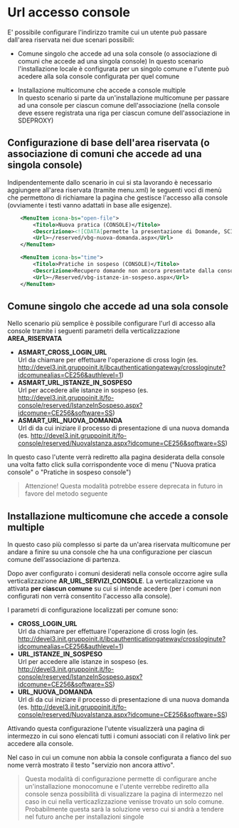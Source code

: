 # Url accesso console

E' possibile configurare l'indirizzo tramite cui un utente può passare dall'area riservata nei due scenari possibili:

- Comune singolo che accede ad una sola console (o associazione di comuni che accede ad una singola console)
  In questo scenario l'installazione locale è configurata per un singolo comune e l'utente può acedere alla sola console configurata per quel comune

- Installazione multicomune che accede a console multiple  
  In questo scenario si parte da un'installazione multicomune per passare ad una console per ciascun comune dell'associazione (nella console deve essere registrata una riga per ciascun comune dell'associazione in SDEPROXY)

## Configurazione di base dell'area riservata (o associazione di comuni che accede ad una singola console)

Indipendentemente dallo scenario in cui si sta lavorando è necessario aggiungere all'area riservata (tramite menu.xml) le seguenti voci di menù che permettono di richiamare la pagina che gestisce l'accesso alla console (ovviamente i testi vanno adattati in base alle esigenze).

```xml
    <MenuItem icona-bs="open-file">
        <Titolo>Nuova pratica (CONSOLE)</Titolo>
        <Descrizione><![CDATA[permette la presentazione di Domande, SCIA e Comunicazioni relative a procedimenti la cui modulistica <b>UNIFICATA</b> è stata definita a livello nazionale e regionale]]></Descrizione>
        <Url>~/reserved/vbg-nuova-domanda.aspx</Url>
    </MenuItem>

    <MenuItem icona-bs="time">
        <Titolo>Pratiche in sospeso (CONSOLE)</Titolo>
        <Descrizione>Recupero domande non ancora presentate dalla console</Descrizione>
        <Url>~/Reserved/vbg-istanze-in-sospeso.aspx</Url>
    </MenuItem>
```

## Comune singolo che accede ad una sola console

Nello scenario più semplice è possibile configurare l'url di accesso alla console tramite i seguenti parametri della verticalizzazione **AREA_RISERVATA**

- **ASMART_CROSS_LOGIN_URL**  
  Url da chiamare per effettuare l'operazione di cross login (es. <http://devel3.init.gruppoinit.it/ibcauthenticationgateway/crossloginute?idcomunealias=CE256&authlevel=1>)
- **ASMART_URL_ISTANZE_IN_SOSPESO**  
  Url per accedere alle istanze in sospeso (es. <http://devel3.init.gruppoinit.it/fo-console/reserved/IstanzeInSospeso.aspx?idcomune=CE256&software=SS>)
- **ASMART_URL_NUOVA_DOMANDA**  
  Url di da cui iniziare il processo di presentazione di una nuova domanda (es. <http://devel3.init.gruppoinit.it/fo-console/reserved/NuovaIstanza.aspx?idcomune=CE256&software=SS>)

In questo caso l'utente verrà rediretto alla pagina desiderata della console una volta fatto click sulla corrispondente voce di menu ("Nuova pratica console" o "Pratiche in sospeso console")

> Attenzione! Questa modalità potrebbe essere deprecata in futuro in favore del metodo seguente

## Installazione multicomune che accede a console multiple

In questo caso più complesso si parte da un'area riservata multicomune per andare a finire su una console che ha una configurazione per ciascun comune dell'associazione di partenza.

Dopo aver configurato i comuni desiderati nella console occorre agire sulla verticalizzazione **AR_URL_SERVIZI_CONSOLE**. La verticalizzazione va attivata **per ciascun comune** su cui si intende acedere (per i comuni non configurati non verrà consentito l'accesso alla console).

I parametri di configurazione localizzati per comune sono:

- **CROSS_LOGIN_URL**  
  Url da chiamare per effettuare l'operazione di cross login (es. <http://devel3.init.gruppoinit.it/ibcauthenticationgateway/crossloginute?idcomunealias=CE256&authlevel=1>)
- **URL_ISTANZE_IN_SOSPESO**  
  Url per accedere alle istanze in sospeso (es. <http://devel3.init.gruppoinit.it/fo-console/reserved/IstanzeInSospeso.aspx?idcomune=CE256&software=SS>)
- **URL_NUOVA_DOMANDA**  
  Url di da cui iniziare il processo di presentazione di una nuova domanda (es. <http://devel3.init.gruppoinit.it/fo-console/reserved/NuovaIstanza.aspx?idcomune=CE256&software=SS>)

Attivando questa configurazione l'utente visualizzerà una pagina di intermezzo in cui sono elencati tutti i comuni associati con il relativo link per accedere alla console.

Nel caso in cui un comune non abbia la console configurata a fianco del suo nome verrà mostrato il testo "servizio non ancora attivo".

> Questa modalità di configurazione permette di configurare anche un'installazione monocomune e l'utente verrebbe rediretto alla console senza possibilità di visualizzare la pagina di intermezzo nel caso in cui nella verticazlizzazione venisse trovato un solo comune. Probabilmente questa sarà la soluzione verso cui si andrà a tendere nel futuro anche per installazioni singole
